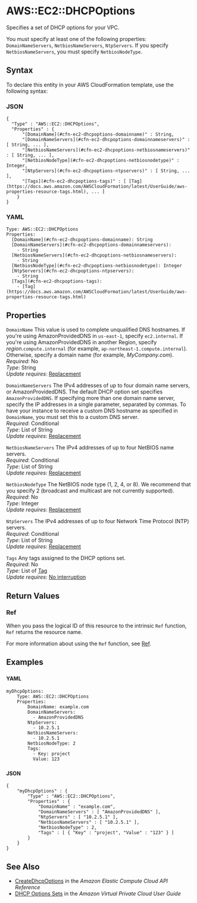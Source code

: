 # AWS::EC2::DHCPOptions<a name="aws-resource-ec2-dhcp-options"></a>

Specifies a set of DHCP options for your VPC\.

You must specify at least one of the following properties: `DomainNameServers`, `NetbiosNameServers`, `NtpServers`\. If you specify `NetbiosNameServers`, you must specify `NetbiosNodeType`\.

## Syntax<a name="aws-resource-ec2-dhcp-options-syntax"></a>

To declare this entity in your AWS CloudFormation template, use the following syntax:

### JSON<a name="aws-resource-ec2-dhcp-options-syntax.json"></a>

```
{
  "Type" : "AWS::EC2::DHCPOptions",
  "Properties" : {
      "[DomainName](#cfn-ec2-dhcpoptions-domainname)" : String,
      "[DomainNameServers](#cfn-ec2-dhcpoptions-domainnameservers)" : [ String, ... ],
      "[NetbiosNameServers](#cfn-ec2-dhcpoptions-netbiosnameservers)" : [ String, ... ],
      "[NetbiosNodeType](#cfn-ec2-dhcpoptions-netbiosnodetype)" : Integer,
      "[NtpServers](#cfn-ec2-dhcpoptions-ntpservers)" : [ String, ... ],
      "[Tags](#cfn-ec2-dhcpoptions-tags)" : [ [Tag](https://docs.aws.amazon.com/AWSCloudFormation/latest/UserGuide/aws-properties-resource-tags.html), ... ]
    }
}
```

### YAML<a name="aws-resource-ec2-dhcp-options-syntax.yaml"></a>

```
Type: AWS::EC2::DHCPOptions
Properties: 
  [DomainName](#cfn-ec2-dhcpoptions-domainname): String
  [DomainNameServers](#cfn-ec2-dhcpoptions-domainnameservers): 
    - String
  [NetbiosNameServers](#cfn-ec2-dhcpoptions-netbiosnameservers): 
    - String
  [NetbiosNodeType](#cfn-ec2-dhcpoptions-netbiosnodetype): Integer
  [NtpServers](#cfn-ec2-dhcpoptions-ntpservers): 
    - String
  [Tags](#cfn-ec2-dhcpoptions-tags): 
    - [Tag](https://docs.aws.amazon.com/AWSCloudFormation/latest/UserGuide/aws-properties-resource-tags.html)
```

## Properties<a name="aws-resource-ec2-dhcp-options-properties"></a>

`DomainName`  <a name="cfn-ec2-dhcpoptions-domainname"></a>
This value is used to complete unqualified DNS hostnames\. If you're using AmazonProvidedDNS in `us-east-1`, specify `ec2.internal`\. If you're using AmazonProvidedDNS in another Region, specify *region*\.`compute.internal` \(for example, `ap-northeast-1.compute.internal`\)\. Otherwise, specify a domain name \(for example, *MyCompany\.com*\)\.  
*Required*: No  
*Type*: String  
*Update requires*: [Replacement](https://docs.aws.amazon.com/AWSCloudFormation/latest/UserGuide/using-cfn-updating-stacks-update-behaviors.html#update-replacement)

`DomainNameServers`  <a name="cfn-ec2-dhcpoptions-domainnameservers"></a>
The IPv4 addresses of up to four domain name servers, or AmazonProvidedDNS\. The default DHCP option set specifies `AmazonProvidedDNS`\. If specifying more than one domain name server, specify the IP addresses in a single parameter, separated by commas\. To have your instance to receive a custom DNS hostname as specified in `DomainName`, you must set this to a custom DNS server\.  
*Required*: Conditional  
*Type*: List of String  
*Update requires*: [Replacement](https://docs.aws.amazon.com/AWSCloudFormation/latest/UserGuide/using-cfn-updating-stacks-update-behaviors.html#update-replacement)

`NetbiosNameServers`  <a name="cfn-ec2-dhcpoptions-netbiosnameservers"></a>
The IPv4 addresses of up to four NetBIOS name servers\.  
*Required*: Conditional  
*Type*: List of String  
*Update requires*: [Replacement](https://docs.aws.amazon.com/AWSCloudFormation/latest/UserGuide/using-cfn-updating-stacks-update-behaviors.html#update-replacement)

`NetbiosNodeType`  <a name="cfn-ec2-dhcpoptions-netbiosnodetype"></a>
The NetBIOS node type \(1, 2, 4, or 8\)\. We recommend that you specify 2 \(broadcast and multicast are not currently supported\)\.  
*Required*: No  
*Type*: Integer  
*Update requires*: [Replacement](https://docs.aws.amazon.com/AWSCloudFormation/latest/UserGuide/using-cfn-updating-stacks-update-behaviors.html#update-replacement)

`NtpServers`  <a name="cfn-ec2-dhcpoptions-ntpservers"></a>
The IPv4 addresses of up to four Network Time Protocol \(NTP\) servers\.  
*Required*: Conditional  
*Type*: List of String  
*Update requires*: [Replacement](https://docs.aws.amazon.com/AWSCloudFormation/latest/UserGuide/using-cfn-updating-stacks-update-behaviors.html#update-replacement)

`Tags`  <a name="cfn-ec2-dhcpoptions-tags"></a>
Any tags assigned to the DHCP options set\.  
*Required*: No  
*Type*: List of [Tag](https://docs.aws.amazon.com/AWSCloudFormation/latest/UserGuide/aws-properties-resource-tags.html)  
*Update requires*: [No interruption](https://docs.aws.amazon.com/AWSCloudFormation/latest/UserGuide/using-cfn-updating-stacks-update-behaviors.html#update-no-interrupt)

## Return Values<a name="aws-resource-ec2-dhcp-options-return-values"></a>

### Ref<a name="aws-resource-ec2-dhcp-options-return-values-ref"></a>

When you pass the logical ID of this resource to the intrinsic `Ref` function, `Ref` returns the resource name\.

For more information about using the `Ref` function, see [Ref](https://docs.aws.amazon.com/AWSCloudFormation/latest/UserGuide/intrinsic-function-reference-ref.html)\.

## Examples<a name="aws-resource-ec2-dhcp-options--examples"></a>

### <a name="aws-resource-ec2-dhcp-options--examples--"></a>

#### YAML<a name="aws-resource-ec2-dhcp-options--examples----yaml"></a>

```
myDhcpOptions: 
    Type: AWS::EC2::DHCPOptions
    Properties: 
        DomainName: example.com
        DomainNameServers: 
          - AmazonProvidedDNS
        NtpServers: 
          - 10.2.5.1
        NetbiosNameServers: 
          - 10.2.5.1
        NetbiosNodeType: 2
        Tags: 
          - Key: project
          Value: 123
```

### <a name="aws-resource-ec2-dhcp-options--examples--"></a>

#### JSON<a name="aws-resource-ec2-dhcp-options--examples----json"></a>

```
{
    "myDhcpOptions" : {
        "Type" : "AWS::EC2::DHCPOptions",
        "Properties" : {
            "DomainName" : "example.com",
            "DomainNameServers" : [ "AmazonProvidedDNS" ],
            "NtpServers" : [ "10.2.5.1" ],
            "NetbiosNameServers" : [ "10.2.5.1" ],
            "NetbiosNodeType" : 2,
            "Tags" : [ { "Key" : "project", "Value" : "123" } ]
        }
    }
}
```

## See Also<a name="aws-resource-ec2-dhcp-options--seealso"></a>
+  [CreateDhcpOptions](https://docs.aws.amazon.com/AWSEC2/latest/APIReference/ApiReference-query-CreateDhcpOptions.html) in the *Amazon Elastic Compute Cloud API Reference* 
+ [DHCP Options Sets](https://docs.aws.amazon.com/vpc/latest/userguide/VPC_DHCP_Options.html) in the *Amazon Virtual Private Cloud User Guide*